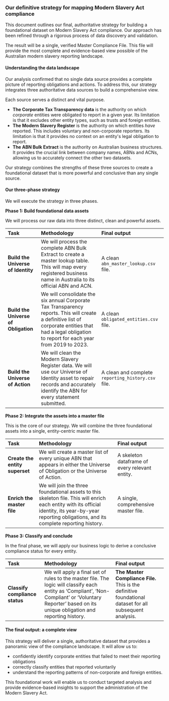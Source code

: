 
### **Our definitive strategy for mapping Modern Slavery Act compliance**

This document outlines our final, authoritative strategy for building a foundational dataset on Modern Slavery Act compliance. Our approach has been refined through a rigorous process of data discovery and validation.

The result will be a single, verified Master Compliance File. This file will provide the most complete and evidence-based view possible of the Australian modern slavery reporting landscape.

#### **Understanding the data landscape**

Our analysis confirmed that no single data source provides a complete picture of reporting obligations and actions. To address this, our strategy integrates three authoritative data sources to build a comprehensive view.

Each source serves a distinct and vital purpose.

*   **The Corporate Tax Transparency data** is the authority on which *corporate* entities were obligated to report in a given year. Its limitation is that it excludes other entity types, such as trusts and foreign entities.
*   **The Modern Slavery Register** is the authority on which entities *have* reported. This includes voluntary and non-corporate reporters. Its limitation is that it provides no context on an entity's legal obligation to report.
*   **The ABN Bulk Extract** is the authority on Australian business structures. It provides the crucial link between company names, ABNs and ACNs, allowing us to accurately connect the other two datasets.

Our strategy combines the strengths of these three sources to create a foundational dataset that is more powerful and conclusive than any single source.

#### **Our three-phase strategy**

We will execute the strategy in three phases.

**Phase 1: Build foundational data assets**

We will process our raw data into three distinct, clean and powerful assets.

| Task | Methodology | Final output |
| :--- | :--- | :--- |
| **Build the Universe of Identity** | We will process the complete ABN Bulk Extract to create a master lookup table. This will map every registered business name in Australia to its official ABN and ACN. | A clean `abn_master_lookup.csv` file. |
| **Build the Universe of Obligation** | We will consolidate the six annual Corporate Tax Transparency reports. This will create a definitive list of corporate entities that had a legal obligation to report for each year from 2019 to 2023. | A clean `obligated_entities.csv` file. |
| **Build the Universe of Action** | We will clean the Modern Slavery Register data. We will use our Universe of Identity asset to repair records and accurately identify the ABN for every statement submitted. | A clean and complete `reporting_history.csv` file. |

**Phase 2: Integrate the assets into a master file**

This is the core of our strategy. We will combine the three foundational assets into a single, entity-centric master file.

| Task | Methodology | Final output |
| :--- | :--- | :--- |
| **Create the entity superset** | We will create a master list of every unique ABN that appears in either the Universe of Obligation or the Universe of Action. | A skeleton dataframe of every relevant entity. |
| **Enrich the master file** | We will join the three foundational assets to this skeleton file. This will enrich each entity with its official identity, its year-by-year reporting obligations, and its complete reporting history. | A single, comprehensive master file. |

**Phase 3: Classify and conclude**

In the final phase, we will apply our business logic to derive a conclusive compliance status for every entity.

| Task | Methodology | Final output |
| :--- | :--- | :--- |
| **Classify compliance status** | We will apply a final set of rules to the master file. The logic will classify each entity as ‘Compliant’, ‘Non-Compliant’ or ‘Voluntary Reporter’ based on its unique obligation and reporting history. | **The Master Compliance File.** This is the definitive foundational dataset for all subsequent analysis. |

#### **The final output: a complete view**

This strategy will deliver a single, authoritative dataset that provides a panoramic view of the compliance landscape. It will allow us to:
*   confidently identify corporate entities that failed to meet their reporting obligations
*   correctly classify entities that reported voluntarily
*   understand the reporting patterns of non-corporate and foreign entities.

This foundational work will enable us to conduct targeted analysis and provide evidence-based insights to support the administration of the Modern Slavery Act.
